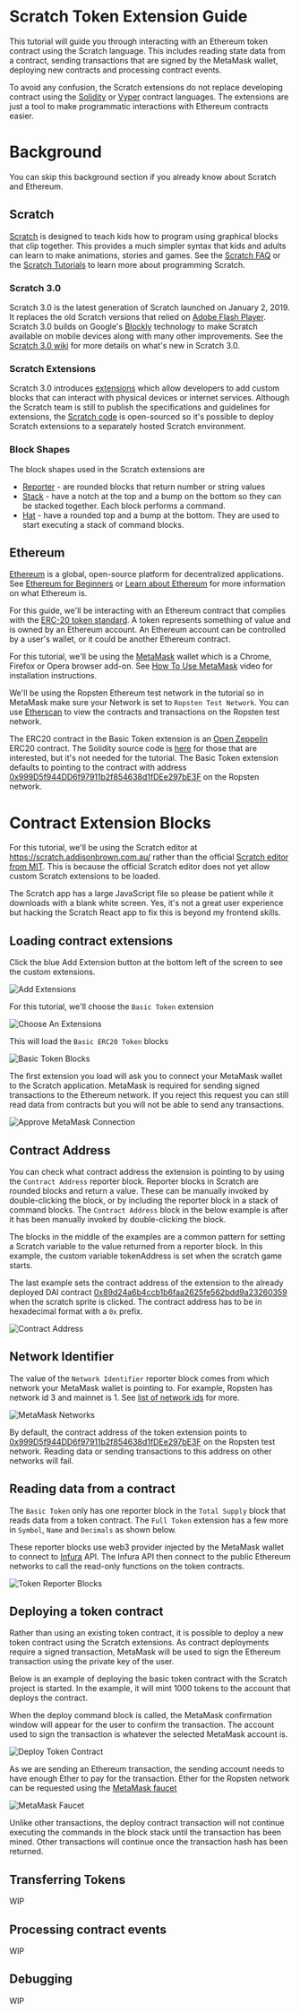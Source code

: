 # Scratch Token Extension Guide

This tutorial will guide you through interacting with an Ethereum token contract using the Scratch language. This includes reading state data from a contract, sending transactions that are signed by the MetaMask wallet, deploying new contracts and processing contract events.

To avoid any confusion, the Scratch extensions do not replace developing contract using the [Solidity](https://solidity.readthedocs.io) or [Vyper](https://vyper.readthedocs.io) contract languages. The extensions are just a tool to make programmatic interactions with Ethereum contracts easier.

# Background

You can skip this background section if you already know about Scratch and Ethereum.

## Scratch

[Scratch](https://scratch.mit.edu/) is designed to teach kids how to program using graphical blocks that clip together. This provides a much simpler syntax that kids and adults can learn to make animations, stories and games. See the [Scratch FAQ](https://scratch.mit.edu/info/faq) or the [Scratch Tutorials](https://scratch.mit.edu/projects/editor/?tutorial=all) to learn more about programming Scratch.

### Scratch 3.0

Scratch 3.0 is the latest generation of Scratch launched on January 2, 2019. It replaces the old Scratch versions that relied on [Adobe Flash Player](https://www.adobe.com/products/flashplayer.html). Scratch 3.0 builds on Google's [Blockly](https://developers.google.com/blockly/) technology to make Scratch available on mobile devices along with many other improvements. See the [Scratch 3.0 wiki](https://en.scratch-wiki.info/wiki/Scratch_3.0) for more details on what's new in Scratch 3.0. 

### Scratch Extensions

Scratch 3.0 introduces [extensions](https://scratch.mit.edu/info/faq#scratch-extensions) which allow developers to add custom blocks that can interact with physical devices or internet services. Although the Scratch team is still to publish the specifications and guidelines for extensions, the [Scratch code](https://github.com/LLK/scratch-www) is open-sourced so it's possible to deploy Scratch extensions to a separately hosted Scratch environment.

### Block Shapes

The block shapes used in the Scratch extensions are
* [Reporter](https://en.scratch-wiki.info/wiki/Reporter_Block) - are rounded blocks that return number or string values
* [Stack](https://en.scratch-wiki.info/wiki/Stack_Block) - have a notch at the top and a bump on the bottom so they can be stacked together. Each block performs a command.
* [Hat](https://en.scratch-wiki.info/wiki/Hat_Block) - have a rounded top and a bump at the bottom. They are used to start executing a stack of command blocks.

## Ethereum

[Ethereum](https://www.ethereum.org/) is a global, open-source platform for decentralized applications. See [Ethereum for Beginners](https://www.ethereum.org/beginners/) or [Learn about Ethereum](https://www.ethereum.org/learn/) for more information on what Ethereum is.

For this guide, we'll be interacting with an Ethereum contract that complies with the [ERC-20 token standard](https://en.wikipedia.org/wiki/ERC-20). A token represents something of value and is owned by an Ethereum account. An Ethereum account can be controlled by a user's wallet, or it could be another Ethereum contract.

For this tutorial, we'll be using the [MetaMask](https://metamask.io/) wallet which is a Chrome, Firefox or Opera  browser add-on. See [How To Use MetaMask](https://youtu.be/ZIGUC9JAAw8) video for installation instructions.

We'll be using the Ropsten Ethereum test network in the tutorial so in MetaMask make sure your Network is set to `Ropsten Test Network`. You can use [Etherscan](https://ropsten.etherscan.io/) to view the contracts and transactions on the Ropsten test network.

The ERC20 contract in the Basic Token extension is an [Open Zeppelin](https://openzeppelin.org/) ERC20 contract. The Solidity source code is [here](https://github.com/naddison36/eth-scratch3/blob/master/contracts/TokenBasic.sol) for those that are interested, but it's not needed for the tutorial. The Basic Token extension defaults to pointing to the contract with address [0x999D5f944DD6f97911b2f854638d1fDEe297bE3F](https://ropsten.etherscan.io/address/0x999D5f944DD6f97911b2f854638d1fDEe297bE3F) on the Ropsten network.

# Contract Extension Blocks

For this tutorial, we'll be using the Scratch editor at https://scratch.addisonbrown.com.au/ rather than the official [Scratch editor from MIT](https://scratch.mit.edu/projects/editor/). This is because the official Scratch editor does not yet allow custom Scratch extensions to be loaded.

The Scratch app has a large JavaScript file so please be patient while it downloads with a blank white screen. Yes, it's not a great user experience but hacking the Scratch React app to fix this is beyond my frontend skills.

## Loading contract extensions

Click the blue Add Extension button at the bottom left of the screen to see the custom extensions.

![Add Extensions](./AddExtension.png "Add Extensions")

For this tutorial, we'll choose the `Basic Token` extension

![Choose An Extensions](./ChooseAnExtension.png "Choose An Extension")

This will load the `Basic ERC20 Token` blocks

![Basic Token Blocks](./BasicTokenBlocks.png "Basic Token Blocks")

The first extension you load will ask you to connect your MetaMask wallet to the Scratch application. MetaMask is required for sending signed transactions to the Ethereum network. If you reject this request you can still read data from contracts but you will not be able to send any transactions.

![Approve MetaMask Connection](ApprovingMetaMaskConnection.png "Approve MetaMask Connection")

## Contract Address

You can check what contract address the extension is pointing to by using the `Contract Address` reporter block. Reporter blocks in Scratch are rounded blocks and return a value. These can be manually invoked by double-clicking the block, or by including the reporter block in a stack of command blocks. The `Contract Address` block in the below example is after it has been manually invoked by double-clicking the block.

The blocks in the middle of the examples are a common pattern for setting a Scratch variable to the value returned from a reporter block. In this example, the custom variable tokenAddress is set when the scratch game starts.

The last example sets the contract address of the extension to the already deployed DAI contract [0x89d24a6b4ccb1b6faa2625fe562bdd9a23260359](https://etherscan.io/token/0x89d24a6b4ccb1b6faa2625fe562bdd9a23260359) when the scratch sprite is clicked. The contract address has to be in hexadecimal format with a `0x` prefix.

![Contract Address](./ContractAddresses.png "Contract Addresses")

## Network Identifier

The value of the `Network Identifier` reporter block comes from which network your MetaMask wallet is pointing to. For example, Ropsten has network id 3 and mainnet is 1. See [list of network ids](https://ethereum.stackexchange.com/a/17101) for more.

![MetaMask Networks](./MetaMaskNetworks.png "MetaMask Networks")

By default, the contract address of the token extension points to [0x999D5f944DD6f97911b2f854638d1fDEe297bE3F](https://ropsten.etherscan.io/address/0x999D5f944DD6f97911b2f854638d1fDEe297bE3F) on the Ropsten test network. Reading data or sending transactions to this address on other networks will fail.

## Reading data from a contract

The `Basic Token` only has one reporter block in the `Total Supply` block that reads data from a token contract. The `Full Token` extension has a few more in `Symbol`, `Name` and `Decimals` as shown below.

These reporter blocks use web3 provider injected by the MetaMask wallet to connect to [Infura](https://infura.io/) API. The Infura API then connect to the public Ethereum networks to call the read-only functions on the token contracts.

![Token Reporter Blocks](./TokenReporterBlocks.png "Deploy Token Contract")

## Deploying a token contract

Rather than using an existing token contract, it is possible to deploy a new token contract using the Scratch extensions. As contract deployments require a signed transaction, MetaMask will be used to sign the Ethereum transaction using the private key of the user.

Below is an example of deploying the basic token contract with the Scratch project is started. In the example, it will mint 1000 tokens to the account that deploys the contract.

When the deploy command block is called, the MetaMask confirmation window will appear for the user to confirm the transaction. The account used to sign the transaction is whatever the selected MetaMask account is.

![Deploy Token Contract](./DeployTokenContract.png "Token Reporter Blocks")

As we are sending an Ethereum transaction, the sending account needs to have enough Ether to pay for the transaction. Ether for the Ropsten network can be requested using the [MetaMask faucet](https://faucet.metamask.io/)

![MetaMask Faucet](./MetaMaskFaucet.png "MetaMask Faucet")

Unlike other transactions, the deploy contract transaction will not continue executing the commands in the block stack until the transaction has been mined. Other transactions will continue once the transaction hash has been returned.

## Transferring Tokens

WIP

## Processing contract events

WIP

## Debugging

WIP